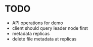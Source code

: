 
# TODO

- API operations for demo
- client should query leader node first
- metadata replicas
- delete file metadata at replicas

